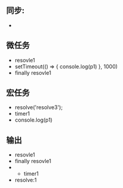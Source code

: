 ## 同步:
- 

## 微任务
- resovle1
- setTimeout(() => {
    console.log(p1)
  }, 1000)
- finally resovle1

## 宏任务
- resolve('resolve3');
- timer1
- console.log(p1)

## 输出
- resovle1
- finally resovle1
- - timer1
- resolve:1